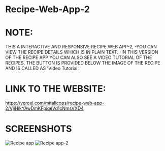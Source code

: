 # Recipe-Web-App-2

# NOTE:
THIS A INTERACTIVE AND RESPONSIVE RECIPE WEB APP-2,
-YOU CAN VIEW THE RECIPE DETAILS WHICH IS IN PLAIN TEXT.
-IN THIS VERSION OF THE RECIPE APP YOU CAN ALSO SEE A VIDEO TUTORIAL OF THE RECIPES, THE BUTTON IS PROVIDED BELOW THE IMAGE OF THE RECIPE AND IS CALLED AS 'Video Tutorial'.

# LINK TO THE WEBSITE:
https://vercel.com/mitalicops/recipe-web-app-2/VjiHikYAwDmKFpiqeVd1cNmsVXD4

# SCREENSHOTS
![Recipe app](https://github.com/Mitalicops/Recipe-Web-App-2/assets/120451953/fd7d475c-9dda-4f17-8a42-618feeb8f561)
![Recipe app-2](https://github.com/Mitalicops/Recipe-Web-App-2/assets/120451953/af596cec-7631-4306-8fef-9f30a2fc9908)


